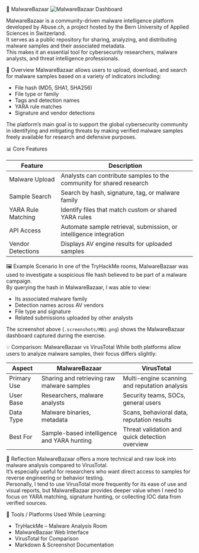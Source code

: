 🧩 MalwareBazaar
![MalwareBazaar Dashboard](.screenshots/MalB1.png)

MalwareBazaar is a community-driven malware intelligence platform developed by Abuse.ch, a project hosted by the Bern University of Applied Sciences in Switzerland.  
It serves as a public repository for sharing, analyzing, and distributing malware samples and their associated metadata.  
This makes it an essential tool for cybersecurity researchers, malware analysts, and threat intelligence professionals.

🧠 Overview
MalwareBazaar allows users to upload, download, and search for malware samples based on a variety of indicators including:

- File hash (MD5, SHA1, SHA256)
- File type or family
- Tags and detection names
- YARA rule matches
- Signature and vendor detections

The platform’s main goal is to support the global cybersecurity community in identifying and mitigating threats by making verified malware samples freely available for research and defensive purposes.

📊 Core Features

Feature | Description
--- | ---
Malware Upload | Analysts can contribute samples to the community for shared research
Sample Search | Search by hash, signature, tag, or malware family
YARA Rule Matching | Identify files that match custom or shared YARA rules
API Access | Automate sample retrieval, submission, or intelligence integration
Vendor Detections | Displays AV engine results for uploaded samples

🖼️ Example Scenario
In one of the TryHackMe rooms, MalwareBazaar was used to investigate a suspicious file hash believed to be part of a malware campaign.  
By querying the hash in MalwareBazaar, I was able to view:

- Its associated malware family  
- Detection names across AV vendors  
- File type and signature  
- Related submissions uploaded by other analysts  

The screenshot above (`.screenshots/MB1.png`) shows the MalwareBazaar dashboard captured during the exercise.

💡 Comparison: MalwareBazaar vs VirusTotal
While both platforms allow users to analyze malware samples, their focus differs slightly:

Aspect | MalwareBazaar | VirusTotal
--- | --- | ---
Primary Use | Sharing and retrieving raw malware samples | Multi-engine scanning and reputation analysis
User Base | Researchers, malware analysts | Security teams, SOCs, general users
Data Type | Malware binaries, metadata | Scans, behavioral data, reputation results
Best For | Sample-based intelligence and YARA hunting | Threat validation and quick detection overview

🧠 Reflection
MalwareBazaar offers a more technical and raw look into malware analysis compared to VirusTotal.  
It’s especially useful for researchers who want direct access to samples for reverse engineering or behavior testing.  
Personally, I tend to use VirusTotal more frequently for its ease of use and visual reports, but MalwareBazaar provides deeper value when I need to focus on YARA matching, signature hunting, or collecting IOC data from verified sources.

🧰 Tools / Platforms Used While Learning:
- TryHackMe – Malware Analysis Room  
- MalwareBazaar Web Interface  
- VirusTotal for Comparison  
- Markdown & Screenshot Documentation
